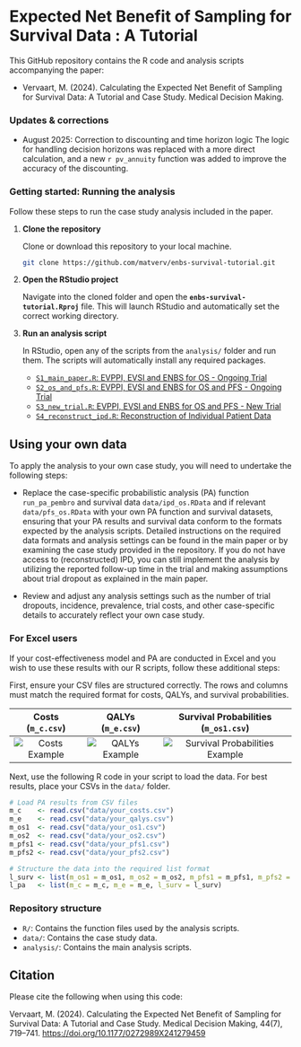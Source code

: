 # Expected Net Benefit of Sampling for Survival Data : A Tutorial
This GitHub repository contains the R code and analysis scripts accompanying the paper:
- Vervaart, M. (2024). Calculating the Expected Net Benefit of Sampling for Survival Data: A Tutorial and Case Study. Medical Decision Making.

### Updates & corrections
- August 2025: Correction to discounting and time horizon logic
  The logic for handling decision horizons was replaced with a more direct calculation, and a new `r pv_annuity` function was added to improve the accuracy of the discounting.


### Getting started: Running the analysis

Follow these steps to run the case study analysis included in the paper.

1.  **Clone the repository**

    Clone or download this repository to your local machine.
    ```bash
    git clone https://github.com/matverv/enbs-survival-tutorial.git
    ```

2.  **Open the RStudio project**

    Navigate into the cloned folder and open the **`enbs-survival-tutorial.Rproj`** file. This will launch RStudio and automatically set the correct working directory.

3.  **Run an analysis script**

    In RStudio, open any of the scripts from the `analysis/` folder and run them. The scripts will automatically install any required packages.

    - [`S1_main_paper.R`: EVPPI, EVSI and ENBS for OS - Ongoing Trial](https://github.com/matverv/enbs-survival-tutorial/blob/main/analysis/S1_main_paper.R)
    - [`S2_os_and_pfs.R`: EVPPI, EVSI and ENBS for OS and PFS - Ongoing Trial](https://github.com/matverv/enbs-survival-tutorial/blob/main/analysis/S2_os_and_pfs.R)
    - [`S3_new_trial.R`: EVPPI, EVSI and ENBS for OS and PFS - New Trial](https://github.com/matverv/enbs-survival-tutorial/blob/main/analysis/S3_new_trial.R)
    - [`S4_reconstruct_ipd.R`: Reconstruction of Individual Patient Data](https://github.com/matverv/enbs-survival-tutorial/blob/main/analysis/S4_reconstruct_ipdR.R)


## Using your own data

To apply the analysis to your own case study, you will need to undertake the following steps:

-   Replace the case-specific probabilistic analysis (PA) function `run_pa_pembro` and survival data `data/ipd_os.RData` and if relevant `data/pfs_os.RData` with your own PA function and survival datasets, ensuring that your PA results and survival data conform to the formats expected by the analysis scripts. Detailed instructions on the required data formats and analysis settings can be found in the main paper or by examining the case study provided in the repository. If you do not have access to (reconstructed) IPD, you can still implement the analysis by utilizing the reported follow-up time in the trial and making assumptions about trial dropout as explained in the main paper.

-   Review and adjust any analysis settings such as the number of trial dropouts, incidence, prevalence, trial costs, and other case-specific details to accurately reflect your own case study.

### For Excel users

If your cost-effectiveness model and PA are conducted in Excel and you wish to use these results with our R scripts, follow these additional steps:

First, ensure your CSV files are structured correctly. The rows and columns must match the required format for costs, QALYs, and survival probabilities.

| Costs (`m_c.csv`) | QALYs (`m_e.csv`) | Survival Probabilities (`m_os1.csv`) |
| :---: | :---: | :---: |
| ![Costs Example](https://github.com/matverv/enbs-survival-tutorial/assets/58030182/3fe35bd2-45a7-4e20-b766-8187a0fdc98a) | ![QALYs Example](https://github.com/matverv/enbs-survival-tutorial/assets/58030182/cb0b37ed-6dab-4ed9-8cb2-299e9e52d36e) | ![Survival Probabilities Example](https://github.com/matverv/enbs-survival-tutorial/assets/58030182/48d82676-b2cb-4e8c-a3b8-365f13276e19) |

Next, use the following R code in your script to load the data. For best results, place your CSVs in the `data/` folder.

```r
# Load PA results from CSV files
m_c    <- read.csv("data/your_costs.csv")
m_e    <- read.csv("data/your_qalys.csv")
m_os1  <- read.csv("data/your_os1.csv")
m_os2  <- read.csv("data/your_os2.csv")
m_pfs1 <- read.csv("data/your_pfs1.csv")
m_pfs2 <- read.csv("data/your_pfs2.csv")

# Structure the data into the required list format
l_surv <- list(m_os1 = m_os1, m_os2 = m_os2, m_pfs1 = m_pfs1, m_pfs2 = m_pfs2)
l_pa   <- list(m_c = m_c, m_e = m_e, l_surv = l_surv)
```


### Repository structure

- `R/`: Contains the function files used by the analysis scripts.
- `data/`: Contains the case study data.
- `analysis/`: Contains the main analysis scripts.


## Citation

Please cite the following when using this code:

  Vervaart, M. (2024). Calculating the Expected Net Benefit of Sampling for Survival Data: A Tutorial and Case Study. Medical Decision Making, 44(7), 719–741. https://doi.org/10.1177/0272989X241279459



